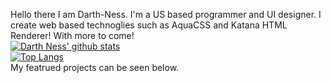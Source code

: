 Hello there I am Darth-Ness. I'm a US based programmer and UI designer.
I create web based technoglies such as AquaCSS and Katana HTML Renderer! With more to come!
<br>
[![Darth Ness' github stats](https://github-readme-stats.vercel.app/api?username=Darth-Ness&count_private=true&show_icons=true&theme=radical&hide_rank=false)](https://github.com/anuraghazra/github-readme-stats)
<br>
[![Top Langs](https://github-readme-stats.vercel.app/api/top-langs/?username=Darth-Ness&hide=java,lua&theme=radical)](https://github.com/anuraghazra/github-readme-stats)
<br>
My featrued projects can be seen below.
